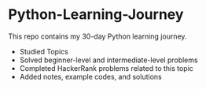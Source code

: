 # Python-Learning-Journey
This repo contains my 30-day Python learning journey.
- Studied Topics
- Solved beginner-level and intermediate-level problems
- Completed HackerRank problems related to this topic
- Added notes, example codes, and solutions

